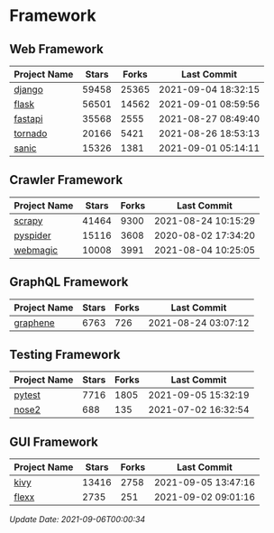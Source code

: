 # Framework

## Web Framework
| Project Name | Stars | Forks | Last Commit |
| ------------ | ----- | ----- | ----------- |
| [django](https://github.com/django/django) | 59458 | 25365 | 2021-09-04 18:32:15 |
| [flask](https://github.com/pallets/flask) | 56501 | 14562 | 2021-09-01 08:59:56 |
| [fastapi](https://github.com/tiangolo/fastapi) | 35568 | 2555 | 2021-08-27 08:49:40 |
| [tornado](https://github.com/tornadoweb/tornado) | 20166 | 5421 | 2021-08-26 18:53:13 |
| [sanic](https://github.com/sanic-org/sanic) | 15326 | 1381 | 2021-09-01 05:14:11 |

## Crawler Framework
| Project Name | Stars | Forks | Last Commit |
| ------------ | ----- | ----- | ----------- |
| [scrapy](https://github.com/scrapy/scrapy) | 41464 | 9300 | 2021-08-24 10:15:29 |
| [pyspider](https://github.com/binux/pyspider) | 15116 | 3608 | 2020-08-02 17:34:20 |
| [webmagic](https://github.com/code4craft/webmagic) | 10008 | 3991 | 2021-08-04 10:25:05 |

## GraphQL Framework
| Project Name | Stars | Forks | Last Commit |
| ------------ | ----- | ----- | ----------- |
| [graphene](https://github.com/graphql-python/graphene) | 6763 | 726 | 2021-08-24 03:07:12 |

## Testing Framework
| Project Name | Stars | Forks | Last Commit |
| ------------ | ----- | ----- | ----------- |
| [pytest](https://github.com/pytest-dev/pytest) | 7716 | 1805 | 2021-09-05 15:32:19 |
| [nose2](https://github.com/nose-devs/nose2) | 688 | 135 | 2021-07-02 16:32:54 |

## GUI Framework
| Project Name | Stars | Forks | Last Commit |
| ------------ | ----- | ----- | ----------- |
| [kivy](https://github.com/kivy/kivy) | 13416 | 2758 | 2021-09-05 13:47:16 |
| [flexx](https://github.com/flexxui/flexx) | 2735 | 251 | 2021-09-02 09:01:16 |

*Update Date: 2021-09-06T00:00:34*